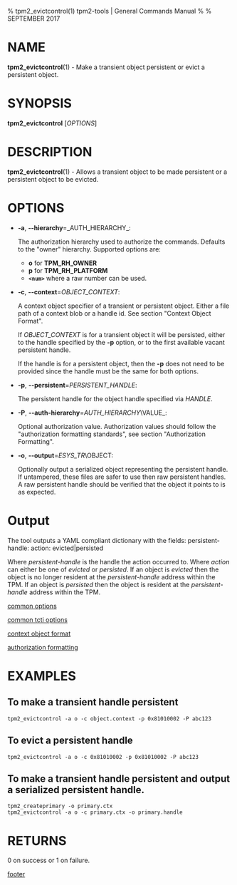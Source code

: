 % tpm2_evictcontrol(1) tpm2-tools | General Commands Manual
%
% SEPTEMBER 2017

# NAME

**tpm2_evictcontrol**(1) - Make a transient object persistent or evict a persistent object.

# SYNOPSIS

**tpm2_evictcontrol** [*OPTIONS*]

# DESCRIPTION

**tpm2_evictcontrol**(1) - Allows a transient object to be made persistent or a persistent object to
be evicted.

# OPTIONS

  * **-a**, **\--hierarchy**=_AUTH\_HIERARCHY\_:

    The authorization hierarchy used to authorize the commands. Defaults to the "owner" hierarchy.
    Supported options are:
      * **o** for **TPM_RH_OWNER**
      * **p** for **TPM_RH_PLATFORM**
      * **`<num>`** where a raw number can be used.

  * **-c**, **\--context**=_OBJECT_CONTEXT_:

    A context object specifier of a transient or persistent object.
    Either a file path of a context blob or a handle id. See section "Context Object Format".

    If _OBJECT\_CONTEXT_ is for a transient object it will be persisted, either
    to the handle specified by the **-p** option, or to the first available vacant
    persistent handle.

    If the handle is for a persistent object, then the **-p** does not need to
    be provided since the handle must be the same for both options.

  * **-p**, **\--persistent**=_PERSISTENT\_HANDLE_:

    The persistent handle for the object handle specified via _HANDLE_.

  * **-P**, **\--auth-hierarchy**=_AUTH\_HIERARCHY_\VALUE_:

    Optional authorization value. Authorization values should follow the
    "authorization formatting standards", see section "Authorization Formatting".

  * **-o**, **\--output**=_ESYS\_TR_\OBJECT:

    Optionally output a serialized object representing the persistent handle.
    If untampered, these files are safer to use then raw persistent handles. A
    raw persistent handle should be verified that the object it points to is
    as expected.

# Output
The tool outputs a YAML compliant dictionary with the fields:
persistent-handle: <handle>
action: evicted|persisted

Where *persistent-handle* is the handle the action occurred to.
Where *action* can either be one of *evicted* or *persisted*. If an object is
*evicted* then the object is no longer resident at the *persistent-handle* address
within the TPM. If an object is *persisted* then the object is resident at the
*persistent-handle* address within the TPM.

[common options](common/options.md)

[common tcti options](common/tcti.md)

[context object format](common/ctxobj.md)

[authorization formatting](common/authorizations.md)

# EXAMPLES

## To make a transient handle persistent
```
tpm2_evictcontrol -a o -c object.context -p 0x81010002 -P abc123
```

## To evict a persistent handle
```
tpm2_evictcontrol -a o -c 0x81010002 -p 0x81010002 -P abc123
```

## To make a transient handle persistent and output a serialized persistent handle.
```
tpm2_createprimary -o primary.ctx
tpm2_evictcontrol -a o -c primary.ctx -o primary.handle
```

# RETURNS

0 on success or 1 on failure.

[footer](common/footer.md)
